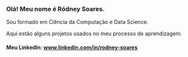 ### Olá! Meu nome é Ródney Soares.
Sou formado em Ciência da Computação e Data Science. 

Aqui estão alguns projetos usados no meu processo de aprendizagem.

#### Meu LinkedIn: www.linkedin.com/in/rodney-soares
